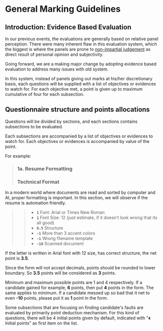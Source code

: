 # General Marking Guidelines

## Introduction: Evidence Based Evaluation

In our previous events, the evaluations are generally based on relative panel perception. There were many inherent flaw in this evaluation system, which the biggest is where the panels are prone to [non-impartial judgement](https://en.wikipedia.org/wiki/Confirmation_bias) as direct result of personal opinion and subjectivity.

Going forward, we are a making major change by adopting evidence based evaluation to address many issues with old system.

In this system, instead of panels giving out marks at his/her discretionary basis, each questions will be supplied with a list of objectives or evidences to watch for. For each objective met, a point is given up to maximum cumulative of four for each subsection.

## Questionnaire structure and points allocations

Questions will be divided by sections, and each sections contains subsections to be evaluated. 

Each subsections are accompanied by a list of objectives or evidences to watch for. Each objectives or evidences is accompanied by value of the point.

For example:

> ### 1a. Resume Formatting
> ### Technical Format 
In a modern world where documents are read and sorted by computer and AI, proper formatting is important. In this section, we will observe if the resume is automation friendly.
>> * **`1`** Font: Arial or Times New Roman
>> * **`1`** Font Size: 12 (just estimate, if it doesn't look wrong that its all good)
>> * **`0.5`** Structure
>> * **`-1`** More than 3 accent colors
>> * **`-1`** Wrong filename template
>> * **`-10`** Scanned document
> 

If the letter is written in Arial font with 12 size, has correct structure, the net point is **3.5**. 

Since the form will not accept decimals, points should be rounded to lower boundary. So **3.5** points will be considered as **3** points.

Minimum and maximum possible points are 1 and 4 respectively. If a candidate gained for example, **6** points, then put **4** points in the form. The same applies to minimum. If a candidate messed up so bad that it net to even **-10** points, please put it as **1** point in the form.


Some subsections that are focusing on finding candidate's faults are evaluated by primarily point deduction mechanism. For this kind of questions, there will be 4 initial points given by default, indicated with "**`4`** Initial points" as first item on the list.